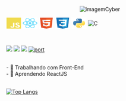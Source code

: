 <p style="text-align: center;">
  <img width="600px" src="https://raw.githubusercontent.com/HyunCafe/HyunCafe/main/assests/loficity.gif" alt="imagemCyber"> 
</p>
<p style="text-align: center;"> 
  <div style="display: inline_block">
    <img align="center" alt="Js" height="30" width="40" src="https://raw.githubusercontent.com/devicons/devicon/master/icons/javascript/javascript-plain.svg">
    <img align="center" alt="React" height="30" width="40" src="https://raw.githubusercontent.com/devicons/devicon/master/icons/react/react-original.svg">
    <img align="center" alt="HTML" height="30" width="40" src="https://raw.githubusercontent.com/devicons/devicon/master/icons/html5/html5-original.svg">
    <img align="center" alt="CSS" height="30" width="40" src="https://raw.githubusercontent.com/devicons/devicon/master/icons/css3/css3-original.svg">
    <img align="center" alt="Python" height="30" width="40" src="https://raw.githubusercontent.com/devicons/devicon/master/icons/python/python-original.svg">
    <img align="center" alt="C" height="30" width="25" src="https://upload.wikimedia.org/wikipedia/commons/1/19/C_Logo.png">
  </div>
</p>
<br>
<p style="text-align: center;">
  <div> 
    <a href="https://instagram.com/dinottom8" target="_blank"><img src="https://img.shields.io/badge/-Instagram-%23E4405F?style=for-the-badge&logo=instagram&logoColor=white" target="_blank"></a> 
    <a href="mailto:dinottom8@gmail.com"><img src="https://img.shields.io/badge/-Gmail-%23333?style=for-the-badge&logo=gmail&logoColor=white" target="_blank"></a>
    <a href="https://www.linkedin.com/in/mateus-dinotto-2380061a7/" target="_blank"><img src="https://img.shields.io/badge/-LinkedIn-%230077B5?style=for-the-badge&logo=linkedin&logoColor=white" target="_blank"></a>
    <a href="https://dinottom8.github.io/portfolio/" target="_blank"><img src="https://img.shields.io/badge/website-000000?style=for-the-badge&logo=About.me&logoColor=white" alt="port"></a>
  </div>
</p> 
<br>
- 🔭 Trabalhando com Front-End <br>
- 🌱 Aprendendo ReactJS <br><br>

[![Top Langs](https://github-readme-stats.vercel.app/api/top-langs/?username=dinottom8&layout=donut)](https://github.com/anuraghazra/github-readme-stats)
